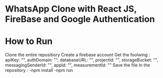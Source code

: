# WhatsApp Clone with React JS, FireBase and Google Authentication

# How to Run
Clone the entire repositiory
Create a firebase account 
Get the foolwing :
     apiKey: "",
     authDomain: "",
     databaseURL: "",
     projectId: "",
     storageBucket: "",
     messagingSenderId: "",
     appId: "",
     measurementId: ""
Save the file
In the repository :
-npm install 
-npm run
